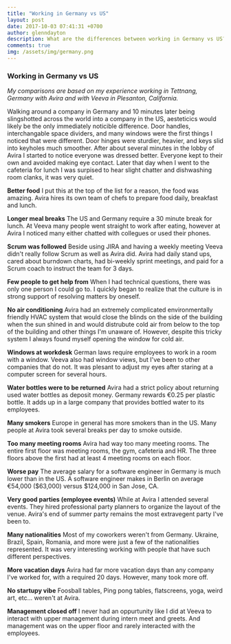 ```yaml
---
title: "Working in Germany vs US"
layout: post
date: 2017-10-03 07:41:31 +0700
author: glenndayton
description: What are the differences between working in Germany vs US?
comments: true
img: /assets/img/germany.png
---
```

### Working in Germany vs US

*My comparisons are based on my experience working in Tettnang, Germany with Avira and with Veeva in Plesanton, California.*

Walking around a company in Germany and 10 minutes later being slingshotted across the world into a company in the US, aesteticics would likely be the only immediately noticible difference. Door handles, interchangable space dividers, and many windows were the first things I noticed that were different. Door hinges were sturdier, heavier, and keys slid into keyholes much smoother. After about several minutes in the lobby of Avira I started to notice everyone was dressed better. Everyone kept to their own and avoided making eye contact. Later that day when I went to the cafeteria for lunch I was surpised to hear slight chatter and dishwashing room clanks, it was very quiet.

**Better food** I put this at the top of the list for a reason, the food was amazing. Avira hires its own team of chefs to prepare food daily, breakfast and lunch.

**Longer meal breaks** The US and Germany require a 30 minute break for lunch. At Veeva many people went straight to work after eating, however at Avira I noticed many either chatted with collegues or used their phones.

**Scrum was followed** Beside using JIRA and having a weekly meeting Veeva didn't really follow Scrum as well as Avira did. Avira had daily stand ups, cared about burndown charts, had bi-weekly sprint meetings, and paid for a Scrum coach to instruct the team for 3 days.

**Few people to get help from** When I had technical questions, there was only one person I could go to. I quickly began to realize that the culture is in strong support of resolving matters by oneself.

**No air conditioning** Avira had an extremely complicated environmentally friendly HVAC system that would close the blinds on the side of the building when the sun shined in and would distrubute cold air from below to the top of the building and other things I'm unaware of. However, despite this tricky system I always found myself opening the window for cold air.

**Windows at workdesk** German laws require employees to work in a room with a window. Veeva also had window views, but I've been to other companies that do not. It was plesant to adjust my eyes after staring at a computer screen for several hours.

**Water bottles were to be returned** Avira had a strict policy about returning used water bottles as deposit money. Germany rewards €0.25 per plastic bottle. It adds up in a large company that provides bottled water to its employees.

**Many smokers** Europe in general has more smokers than in the US. Many people at Avira took several breaks per day to smoke outside.

**Too many meeting rooms** Avira had way too many meeting rooms. The entire first floor was meeting rooms, the gym, cafeteria and HR. The three floors above the first had at least 4 meeting rooms on each floor.

**Worse pay** The average salary for a software engineer in Germany is much lower than in the US. A software engineer makes in Berlin on average €54,000 ($63,000) versus $124,000 in San Jose, CA.

**Very good parties (employee events)** While at Avira I attended several events. They hired professional party planners to organize the layout of the venue. Avira's end of summer party remains the most extravegent party I've been to.

**Many nationalities** Most of my coworkers weren't from Germany. Ukraine, Brazil, Spain, Romania, and more were just a few of the nationalities represented. It was very interesting working with people that have such different perspectives.

**More vacation days** Avira had far more vacation days than any company I've worked for, with a required 20 days. However, many took more off.

**No startupy vibe** Foosball tables, Ping pong tables, flatscreens, yoga, weird art, etc... weren't at Avira.

**Management closed off** I never had an oppurtunity like I did at Veeva to interact with upper management during intern meet and greets. And management was on the upper floor and rarely interacted with the employees.